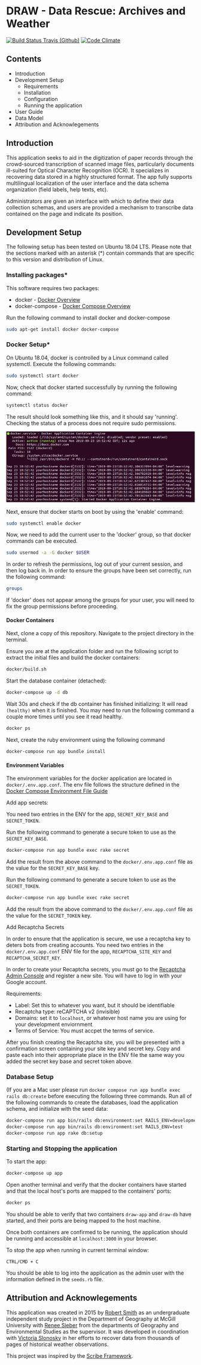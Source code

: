 # DRAW - Data Rescue: Archives and Weather

[![Build Status Travis (Github)][BS img]][Build Status]
[![Code Climate][CC img]][Code Climate]

[Build Status]: https://travis-ci.org/rsmithlal/ClimateDataRescue
[travis pull requests]: https://travis-ci.org/rsmithlal/ClimateDataRescue/pull_requests
[Code Climate]: https://codeclimate.com/github/rsmithlal/ClimateDataRescue

[BS img]: https://travis-ci.org/rsmithlal/ClimateDataRescue.png
[CC img]: https://codeclimate.com/github/rsmithlal/ClimateDataRescue.png

## Contents
- Introduction
- Development Setup
    - Requirements
    - Installation
    - Configuration
    - Running the application
- User Guide
- Data Model
- Attribution and Acknowlegements

## Introduction
This application seeks to aid in the digitization of paper records through the crowd-sourced transcription of scanned image files, particularly documents ill-suited for Optical Character Recognition (OCR). It specializes in recovering data stored in a highly structured format. The app fully supports multilingual localization of the user interface and the data schema organization (field labels, help texts, etc).

Administrators are given an interface with which to define their data collection schemas, and users are provided a mechanism to transcribe data contained on the page and indicate its position.

## Development Setup

The following setup has been tested on Ubuntu 18.04 LTS. Please note that the sections marked with an asterisk (\*) contain commands that are specific to this version and distribution of Linux.

### Installing packages\*

This software requires two packages:
* docker - [Docker Overview](https://docs.docker.com/engine/docker-overview/)
* docker-compose - [Docker Compose Overview](https://docs.docker.com/compose/)

Run the following command to install docker and docker-compose

```bash
sudo apt-get install docker docker-compose
```

### Docker Setup\*

On Ubuntu 18.04, docker is controlled by a Linux command called systemctl. Execute the following commands:

```bash
sudo systemctl start docker
```

Now, check that docker started successfully by running the following command:

```bash
systemctl status docker
```

The result should look something like this, and it should say 'running'. Checking the status of a process does not require sudo permissions.

![Docker status](images/dockerstatus.png)

Next, ensure that docker starts on boot by using the 'enable' command:

```bash
sudo systemctl enable docker
```

Now, we need to add the current user to the 'docker' group, so that docker commands can be executed.

```bash
sudo usermod -a -G docker $USER
```

In order to refresh the permissions, log out of your current session, and then log back in. In order to ensure the groups have been set correctly, run the following command:

```bash
groups
```

If 'docker' does not appear among the groups for your user, you will need to fix the group permissions before proceeding.

#### Docker Containers

Next, clone a copy of this repository. Navigate to the project directory in the terminal.

Ensure you are at the application folder and run the following script to extract the initial files and build the docker containers:

```bash
docker/build.sh
```

Start the database container (detached):

```bash
docker-compose up -d db
```

Wait 30s and check if the db container has finished initializing:
It will read `(healthy)` when it is finished. You may need to run the following command a couple more times until you see it read healthy.

```bash
docker ps
```

Next, create the ruby environment using the following command

```bash
docker-compose run app bundle install
```


#### Environment Variables
The environment variables for the docker application are located in `docker/.env.app.conf`. The env file follows the structure defined in the [Docker Compose Environment File Guide](https://docs.docker.com/compose/env-file/)

Add app secrets:

You need two entries in the ENV for the app, `SECRET_KEY_BASE` and `SECRET_TOKEN`.

Run the following command to generate a secure token to use as the `SECRET_KEY_BASE`.

```bash
docker-compose run app bundle exec rake secret
```

Add the result from the above command to the `docker/.env.app.conf` file as the value for the `SECRET_KEY_BASE` key.

Run the following command to generate a secure token to use as the `SECRET_TOKEN`.

```bash
docker-compose run app bundle exec rake secret
```

Add the result from the above command to the `docker/.env.app.conf` file as the value for the `SECRET_TOKEN` key.

Add Recaptcha Secrets

In order to ensure that the application is secure, we use a recaptcha key to deters bots from creating accounts. You need two entries in the `docker/.env.app.conf` ENV file for the app, `RECAPTCHA_SITE_KEY` and `RECAPTCHA_SECRET_KEY`.

In order to create your Recaptcha secrets, you must go to the [Recaptcha Admin Console](https://www.google.com/recaptcha/admin/create) and register a new site. You will have to log in with your Google account.

Requirements:
- Label: Set this to whatever you want, but it should be identifiable
- Recaptcha type: reCAPTCHA v2 (invisible)
- Domains: set it to `localhost`, or whatever host name you are using for your development enviornment
- Terms of Service: You must accpet the terms of service.

After you finish creating the Recaptcha site, you will be presented with a confirmation screen containing your site key and secret key. Copy and paste each into their appropriate place in the ENV file the same way you added the secret key base and secret token above.

### Database Setup
(If you are a Mac user please run `docker compose run app bundle exec rails db:create` before executing the following three commands. 
Run all of the following commands to create the databases, load the application schema, and initialize with the seed data:

```bash
docker-compose run app bin/rails db:environment:set RAILS_ENV=development
docker-compose run app bin/rails db:environment:set RAILS_ENV=test
docker-compose run app rake db:setup
```

### Starting and Stopping the application
To start the app:

```bash
docker-compose up app
```

Open another terminal and verify that the docker containers have started and that the local host's ports are mapped to the containers' ports:

```bash
docker ps
```

 You should be able to verify that two containers `draw-app` and `draw-db` have started, and their ports are being mapped to the host machine.
 
Once both containers are confirmed to be running, the application should be running and accessible at `localhost:3000` in your browser.

To stop the app when running in current terminal window:
```
CTRL/CMD + C
```

You should be able to log into the application as the admin user with the information defined in the `seeds.rb` file.


## Attribution and Acknowlegements
This application was created in 2015 by [Robert Smith](https://www.linkedin.com/in/robert-smith-53894877/) as an undergraduate independent study project in the Department of Geography at McGill University with [Renee Sieber](http://rose.geog.mcgill.ca/) from the departments of Geography and Environmental Studies as the supervisor. It was developed in coordination with [Victoria Slonosky](https://sites.google.com/site/historicalclimatedata/Home) in her efforts to recover data from thousands of pages of historical weather observations.

This project was inspired by the [Scribe Framework](https://scribeproject.github.io/).
